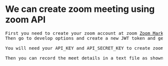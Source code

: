 # We can create zoom meeting using zoom API
<pre>
First you need to create your zoom account at zoom <a href="https://marketplace.zoom.us/develop/">Zoom MarketPlace</a>
Then go to develop options and create a new JWT token and get your ZOOM_API_KEY and ZOOM_API_SECRET_KEY.

You will need your API_KEY and API_SECRET_KEY to create zoom meeting.

Then you can record the meet details in a text file as shown in this repository.
</pre>

